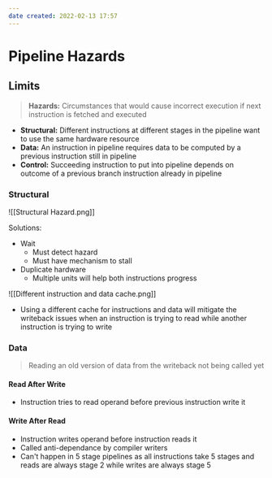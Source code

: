 ```yaml
---
date created: 2022-02-13 17:57
---
```


# Pipeline Hazards

## Limits

> **Hazards:** Circumstances that would cause incorrect execution if next instruction is fetched and executed

- **Structural:** Different instructions at different stages in the pipeline want to use the same hardware resource
- **Data:** An instruction in pipeline requires data to be computed by a previous instruction still in pipeline
- **Control:** Succeeding instruction to put into pipeline depends on outcome of a previous branch instruction already in pipeline

### Structural

![[Structural Hazard.png]]

Solutions:

- Wait
  - Must detect hazard
  - Must have mechanism to stall
- Duplicate hardware
  - Multiple units will help both instructions progress

![[Different instruction and data cache.png]]

- Using a different cache for instructions and data will mitigate the writeback issues when an instruction is trying to read while another instruction is trying to write

### Data
> Reading an old version of data from the writeback not being called yet

#### Read After Write

- Instruction tries to read operand before previous instruction write it

#### Write After Read

- Instruction writes operand before instruction reads it
- Called anti-dependance by compiler writers
- Can't happen in 5 stage pipelines as all instructions take 5 stages and reads are always stage 2 while writes are always stage 5

#### 